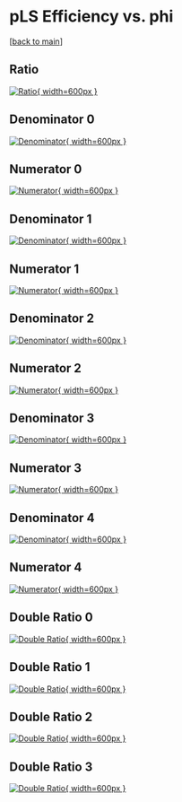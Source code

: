 # pLS Efficiency vs. phi

[[back to main](./)]



## Ratio

[![Ratio](../mtv/var/pLS_base_0_0_eff_phi.png){ width=600px }](../mtv/var/pLS_base_0_0_eff_phi.pdf)

## Denominator 0

[![Denominator](../mtv/den/pLS_base_0_0_eff_phi_den0.png){ width=600px }](../mtv/den/pLS_base_0_0_eff_phi_den0.pdf)

## Numerator 0

[![Numerator](../mtv/num/pLS_base_0_0_eff_phi_num0.png){ width=600px }](../mtv/num/pLS_base_0_0_eff_phi_num0.pdf)

## Denominator 1

[![Denominator](../mtv/den/pLS_base_0_0_eff_phi_den1.png){ width=600px }](../mtv/den/pLS_base_0_0_eff_phi_den1.pdf)

## Numerator 1

[![Numerator](../mtv/num/pLS_base_0_0_eff_phi_num1.png){ width=600px }](../mtv/num/pLS_base_0_0_eff_phi_num1.pdf)

## Denominator 2

[![Denominator](../mtv/den/pLS_base_0_0_eff_phi_den2.png){ width=600px }](../mtv/den/pLS_base_0_0_eff_phi_den2.pdf)

## Numerator 2

[![Numerator](../mtv/num/pLS_base_0_0_eff_phi_num2.png){ width=600px }](../mtv/num/pLS_base_0_0_eff_phi_num2.pdf)

## Denominator 3

[![Denominator](../mtv/den/pLS_base_0_0_eff_phi_den3.png){ width=600px }](../mtv/den/pLS_base_0_0_eff_phi_den3.pdf)

## Numerator 3

[![Numerator](../mtv/num/pLS_base_0_0_eff_phi_num3.png){ width=600px }](../mtv/num/pLS_base_0_0_eff_phi_num3.pdf)

## Denominator 4

[![Denominator](../mtv/den/pLS_base_0_0_eff_phi_den4.png){ width=600px }](../mtv/den/pLS_base_0_0_eff_phi_den4.pdf)

## Numerator 4

[![Numerator](../mtv/num/pLS_base_0_0_eff_phi_num4.png){ width=600px }](../mtv/num/pLS_base_0_0_eff_phi_num4.pdf)

## Double Ratio 0

[![Double Ratio](../mtv/ratio/pLS_base_0_0_eff_phi_ratio0.png){ width=600px }](../mtv/ratio/pLS_base_0_0_eff_phi_ratio0.pdf)

## Double Ratio 1

[![Double Ratio](../mtv/ratio/pLS_base_0_0_eff_phi_ratio1.png){ width=600px }](../mtv/ratio/pLS_base_0_0_eff_phi_ratio1.pdf)

## Double Ratio 2

[![Double Ratio](../mtv/ratio/pLS_base_0_0_eff_phi_ratio2.png){ width=600px }](../mtv/ratio/pLS_base_0_0_eff_phi_ratio2.pdf)

## Double Ratio 3

[![Double Ratio](../mtv/ratio/pLS_base_0_0_eff_phi_ratio3.png){ width=600px }](../mtv/ratio/pLS_base_0_0_eff_phi_ratio3.pdf)

